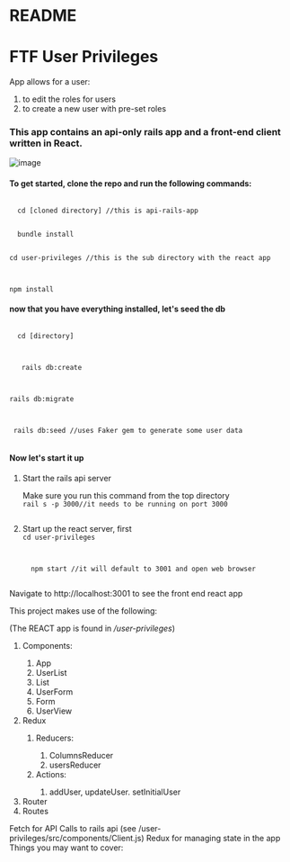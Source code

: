 # README

<h1> FTF User Privileges</h1>
<p> App allows for a user:<p>
  <ol>
    <li>to edit the roles for users</li>
    <li>to create a new user with pre-set roles</li>
   </ol>
<h3>This app contains an api-only rails app and a front-end client written in React.</h3>

![image](https://user-images.githubusercontent.com/20305914/46118346-11c2b280-c1d4-11e8-890c-25f512330768.png)


<h4>To get started, clone the repo and run the following commands:</h4>

<p>
 <p>
<code>
  cd [cloned directory] //this is api-rails-app
</code>
</p>
<p>
<code>
  bundle install
</code>
</p>
<p>
<code>
cd user-privileges //this is the sub directory with the react app
  </code>
  </p>
  <p>
  <code>
npm install
</code>
</p>

<h4>now that you have everything installed, let's seed the db</h4>
<p>
  <code>
  cd [directory]
  </code>
</p>
<p>
  <code>
   rails db:create
  </code>
</p>
<p>
  <code>
rails db:migrate
  </code>
</p>
<p>
  <code>
 rails db:seed //uses Faker gem to generate some user data
  </code>
</p>
 <h4>Now let's start it up</h4>
<ol>
  <li>
    Start the rails api server
    <p>
  Make sure you run this command from the top directory
  <code>
rail s -p 3000//it needs to be running on port 3000
  </code>
</p>
    </li>
  <li>Start up the react server, first  
    <code>
cd user-privileges
  </code>
    <p>
 <code>
  npm start //it will default to 3001 and open web browser
  </code>  
</p>
    </li>
</ol>




Navigate to http://localhost:3001 to see the front end react app

<p>This project makes use of the following:

(The REACT app is found in */user-privileges*)
<ol>
<li>Components:</li>
  <ol>
  <li>App</li>
  <li>UserList</li>
  <li>List</li>
  <li>UserForm</li>
  <li>Form</li>
  <li>UserView</li>
  </ol>
<li>Redux</li>
  <ol>
  <li>Reducers:</li>
    <ol>
    <li>ColumnsReducer</li>
    <li>usersReducer</li>
    </ol>
  <li>Actions:</li>
    <ol>
    <li>addUser, updateUser. setInitialUser</li>
    </ol>
  </ol>
<li>Router</li>
<li>Routes</li>
</ol>


Fetch for API Calls to rails api (see /user-privileges/src/components/Client.js)
Redux for managing state in the app
Things you may want to cover:
</p>
